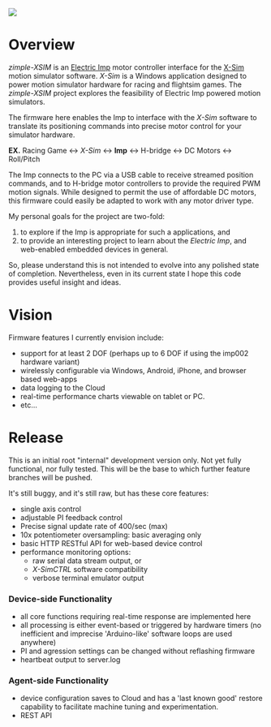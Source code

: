 
![](http://i.imgur.com/Bf7Ey7L.png)
# Overview #

*zimple-XSIM* is an [Electric Imp](http://electricimp.com) motor controller interface for the [X-Sim](http://www.x-sim.de) motion simulator software.
*X-Sim* is a Windows application designed to power motion simulator hardware for racing and flightsim games. The *zimple-XSIM* project explores the feasibility of Electric Imp powered motion simulators.

The firmware here enables the Imp to interface with the *X-Sim* software to translate its positioning commands into precise motor control for your simulator hardware.

**EX.**  Racing Game ↔ *X-Sim* ↔ **Imp** ↔ H-bridge ↔ DC Motors ↔ Roll/Pitch

The Imp connects to the PC via a USB cable to receive streamed position commands, and to H-bridge motor controllers to provide the required PWM motion signals. While designed to permit the use of affordable DC motors, this firmware could easily be adapted to work with any motor driver type. 

My personal goals for the project are two-fold:


1. to explore if the Imp is appropriate for such a applications, and
2. to provide an interesting project to learn about the *Electric Imp*, and web-enabled embedded devices in general.

So, please understand this is not intended to evolve into any polished state of completion. Nevertheless, even in its current state I hope this code provides useful insight and ideas.

# Vision #
Firmware features I currently envision include:

- support for at least 2 DOF (perhaps up to 6 DOF if using the imp002 hardware variant)
- wirelessly configurable via Windows, Android, iPhone, and browser based web-apps 
- data logging to the Cloud
- real-time performance charts viewable on tablet or PC.
- etc...
   

# Release   #
This is an initial root "internal" development version only. Not yet fully functional, nor fully tested. This will be the base to which further feature branches will be pushed.

It's still buggy, and it's still raw, but has these core features:

- single axis control
- adjustable PI feedback control
- Precise signal update rate of 400/sec (max)
- 10x potentiometer oversampling: basic averaging only
- basic HTTP RESTful API for web-based device control 
- performance monitoring options:
	- raw serial data stream output, or
	- *X-SimCTRL* software compatibility
	- verbose terminal emulator output


### Device-side Functionality  ###
- all core functions requiring real-time response are implemented here
- all processing is either event-based or triggered by hardware timers (no inefficient and imprecise 'Arduino-like' software loops are used anywhere)
- PI and agression settings can be changed without reflashing firmware 
- heartbeat output to server.log


### Agent-side Functionality  ###
- device configuration saves to Cloud and has a 'last known good' restore capability to facilitate machine tuning and experimentation.
- REST API
